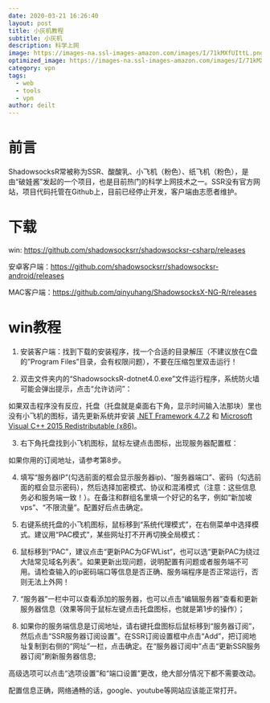 ```yaml
---
date: 2020-03-21 16:26:40
layout: post
title: 小灰机教程
subtitle: 小灰机
description: 科学上网
image: https://images-na.ssl-images-amazon.com/images/I/71kMXfUIttL.png
optimized_image: https://images-na.ssl-images-amazon.com/images/I/71kMXfUIttL.png
category: vpn
tags:
  - web
  - tools
  - vpn
author: deilt
---
```


# 前言
ShadowsocksR常被称为SSR、酸酸乳、小飞机（粉色）、纸飞机（粉色），是由“破娃酱”发起的一个项目，也是目前热门的科学上网技术之一。SSR没有官方网站，项目代码托管在Github上，目前已经停止开发，客户端由志愿者维护。

# 下载
win: <https://github.com/shadowsocksrr/shadowsocksr-csharp/releases>

安卓客户端：<https://github.com/shadowsocksrr/shadowsocksr-android/releases>

MAC客户端：<https://github.com/qinyuhang/ShadowsocksX-NG-R/releases>

# win教程
1. 安装客户端：找到下载的安装程序，找一个合适的目录解压（不建议放在C盘的”Program Files”目录，会有权限问题），不要在压缩包里双击运行！

2. 双击文件夹内的“ShadowsocksR-dotnet4.0.exe”文件运行程序，系统防火墙可能会弹出提示，点击“允许访问”：

如果双击程序没有反应，托盘（托盘就是桌面右下角，显示时间输入法那块）里也没有小飞机的图标，请先更新系统并安装 [.NET Framework 4.7.2](https://www.microsoft.com/en-us/download/details.aspx?id=53840) 和 [Microsoft Visual C++ 2015 Redistributable (x86)](https://www.microsoft.com/en-us/download/details.aspx?id=53840)。

3. 右下角托盘找到小飞机图标，鼠标左键点击图标，出现服务器配置框：

如果你用的订阅地址，请参考第8步。

4. 填写“服务器IP”(勾选前面的框会显示服务器ip)、“服务器端口”、密码（勾选前面的框会显示密码），然后选择加密模式、协议和混淆模式（注意：这些信息务必和服务端一致！）。在备注和群组名里填一个好记的名字，例如“新加坡vps”、“不限流量”。配置好后点击确定。

5. 右键系统托盘的小飞机图标，鼠标移到“系统代理模式”，在右侧菜单中选择模式。建议用“PAC模式”，某些网址打不开再切换全局模式：

6. 鼠标移到“PAC”，建议点击“更新PAC为GFWList”，也可以选“更新PAC为绕过大陆常见域名列表”。如果更新出现问题，说明配置有问题或者服务端不可用。请检查输入的ip密码端口等信息是否正确、服务端程序是否正常运行，否则无法上外网！

7. “服务器”一栏中可以查看添加的服务器，也可以点击“编辑服务器”查看和更新服务器信息（效果等同于鼠标左键点击托盘图标，也就是第1步的操作）；

8. 如果你的服务端信息是订阅地址，请右键托盘图标后鼠标移到“服务器订阅”，然后点击“SSR服务器订阅设置”。在SSR订阅设置框中点击“Add”，把订阅地址复制到右侧的“网址”一栏，点击确定。在“服务器订阅中”点击“更新SSR服务器订阅”刷新服务器信息;

高级选项可以点击“选项设置”和“端口设置”更改，绝大部分情况下都不需要改动。

配置信息正确，网络通畅的话，google、youtube等网站应该能正常打开。